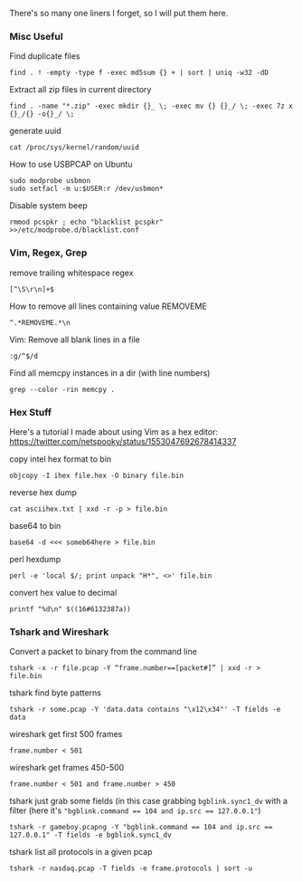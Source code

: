 There's so many one liners I forget, so I will put them here.

### Misc Useful
Find duplicate files
```
find . ! -empty -type f -exec md5sum {} + | sort | uniq -w32 -dD
```
Extract all zip files in current directory
```
find . -name "*.zip" -exec mkdir {}_ \; -exec mv {} {}_/ \; -exec 7z x {}_/{} -o{}_/ \;
```
generate uuid
```
cat /proc/sys/kernel/random/uuid
```
How to use USBPCAP on Ubuntu
```
sudo modprobe usbmon
sudo setfacl -m u:$USER:r /dev/usbmon*
```
Disable system beep
```
rmmod pcspkr ; echo "blacklist pcspkr" >>/etc/modprobe.d/blacklist.conf
```

### Vim, Regex, Grep

remove trailing whitespace regex
```
[^\S\r\n]+$
```
How to remove all lines containing value REMOVEME
```
^.*REMOVEME.*\n
```
Vim: Remove all blank lines in a file
```
:g/^$/d
```
Find all memcpy instances in a dir (with line numbers)
```
grep --color -rin memcpy .
```

### Hex Stuff
Here's a tutorial I made about using Vim as a hex editor: https://twitter.com/netspooky/status/1553047692678414337

copy intel hex format to bin
```
objcopy -I ihex file.hex -O binary file.bin
```
reverse hex dump
```
cat asciihex.txt | xxd -r -p > file.bin
```
base64 to bin
```
base64 -d <<< someb64here > file.bin
```
perl hexdump
```
perl -e 'local $/; print unpack "H*", <>' file.bin
```
convert hex value to decimal
```
printf "%d\n" $((16#6132387a))
```

### Tshark and Wireshark

Convert a packet to binary from the command line
```
tshark -x -r file.pcap -Y “frame.number==[packet#]” | xxd -r > file.bin
```
tshark find byte patterns
```
tshark -r some.pcap -Y 'data.data contains "\x12\x34"' -T fields -e data
```
wireshark get first 500 frames
```
frame.number < 501
```
wireshark get frames 450-500
```
frame.number < 501 and frame.number > 450
```
tshark just grab some fields (in this case grabbing `bgblink.sync1_dv` with a filter (here it's `"bgblink.command == 104 and ip.src == 127.0.0.1"`)
```
tshark -r gameboy.pcapng -Y "bgblink.command == 104 and ip.src == 127.0.0.1" -T fields -e bgblink.sync1_dv
```
tshark list all protocols in a given pcap
```
tshark -r nasdaq.pcap -T fields -e frame.protocols | sort -u
```
